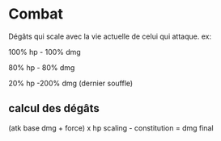 # Combat

Dégâts qui scale avec la vie actuelle de celui qui attaque. ex:

100% hp - 100% dmg

80% hp - 80% dmg

20% hp -200% dmg (dernier souffle)

## calcul des dégâts

(atk base dmg + force) x hp scaling - constitution = dmg final
